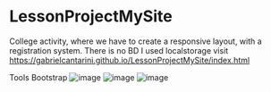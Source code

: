 # LessonProjectMySite
College activity, where we have to create a responsive layout, with a registration system. There is no BD I used localstorage
visit https://gabrielcantarini.github.io/LessonProjectMySite/index.html

Tools Bootstrap
![image](https://github.com/GabrielCantarini/LessonProjectMySite/assets/117052121/304a41b7-0ea7-4b72-a162-ed037a96c6f4)
![image](https://github.com/GabrielCantarini/LessonProjectMySite/assets/117052121/cbe7b9d4-d3d6-4e2f-a235-9590985fdeda)
![image](https://github.com/GabrielCantarini/LessonProjectMySite/assets/117052121/9520f22e-0e8e-4a6a-8561-21648b8c5363)

